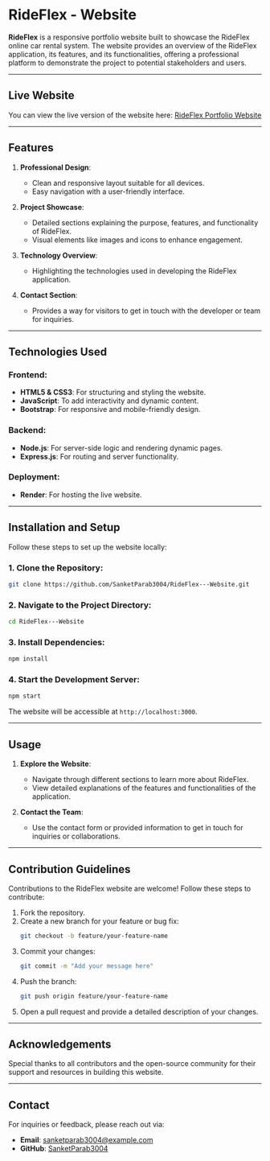 # RideFlex - Website

**RideFlex** is a responsive portfolio website built to showcase the RideFlex online car rental system. The website provides an overview of the RideFlex application, its features, and its functionalities, offering a professional platform to demonstrate the project to potential stakeholders and users.

---

## Live Website

You can view the live version of the website here:
[RideFlex Portfolio Website](https://rideflex-portfolio.onrender.com/home)

---

## Features

1. **Professional Design**:
   - Clean and responsive layout suitable for all devices.
   - Easy navigation with a user-friendly interface.

2. **Project Showcase**:
   - Detailed sections explaining the purpose, features, and functionality of RideFlex.
   - Visual elements like images and icons to enhance engagement.

3. **Technology Overview**:
   - Highlighting the technologies used in developing the RideFlex application.

4. **Contact Section**:
   - Provides a way for visitors to get in touch with the developer or team for inquiries.

---

## Technologies Used

### Frontend:
- **HTML5 & CSS3**: For structuring and styling the website.
- **JavaScript**: To add interactivity and dynamic content.
- **Bootstrap**: For responsive and mobile-friendly design.

### Backend:
- **Node.js**: For server-side logic and rendering dynamic pages.
- **Express.js**: For routing and server functionality.

### Deployment:
- **Render**: For hosting the live website.

---

## Installation and Setup

Follow these steps to set up the website locally:

### 1. Clone the Repository:
```bash
git clone https://github.com/SanketParab3004/RideFlex---Website.git
```

### 2. Navigate to the Project Directory:
```bash
cd RideFlex---Website
```

### 3. Install Dependencies:
```bash
npm install
```

### 4. Start the Development Server:
```bash
npm start
```

The website will be accessible at `http://localhost:3000`.

---

## Usage

1. **Explore the Website**:
   - Navigate through different sections to learn more about RideFlex.
   - View detailed explanations of the features and functionalities of the application.

2. **Contact the Team**:
   - Use the contact form or provided information to get in touch for inquiries or collaborations.

---

## Contribution Guidelines

Contributions to the RideFlex website are welcome! Follow these steps to contribute:

1. Fork the repository.
2. Create a new branch for your feature or bug fix:
   ```bash
   git checkout -b feature/your-feature-name
   ```
3. Commit your changes:
   ```bash
   git commit -m "Add your message here"
   ```
4. Push the branch:
   ```bash
   git push origin feature/your-feature-name
   ```
5. Open a pull request and provide a detailed description of your changes.

---

## Acknowledgements

Special thanks to all contributors and the open-source community for their support and resources in building this website.

---

## Contact

For inquiries or feedback, please reach out via:
- **Email**: sanketparab3004@example.com
- **GitHub**: [SanketParab3004](https://github.com/SanketParab3004)

